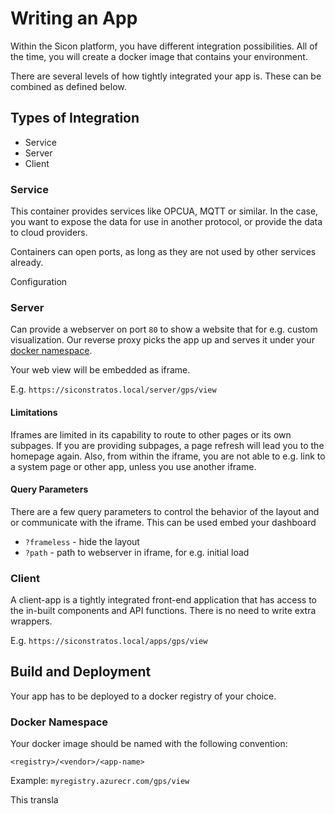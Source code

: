 # Writing an App

Within the Sicon platform, you have different integration possibilities.
All of the time, you will create a docker image that contains your environment.

There are several levels of how tightly integrated your app is. These can be combined as defined below.

## Types of Integration

* Service
* Server
* Client

### Service

This container provides services like OPCUA, MQTT or similar. In the case, you want to expose the data for use in another protocol, or provide the data to cloud providers.

Containers can open ports, as long as they are not used by other services already.

Configuration

### Server

Can provide a webserver on port `80` to show a website that for e.g. custom visualization.
Our reverse proxy picks the app up and serves it under your [docker namespace](#docker-namespace).

Your web view will be embedded as iframe.

E.g. `https://siconstratos.local/server/gps/view`

#### Limitations

Iframes are limited in its capability to route to other pages or its own subpages. If you are providing subpages, a page refresh will lead you to the homepage again.
Also, from within the iframe, you are not able to e.g. link to a system page or other app, unless you use another iframe.

#### Query Parameters

There are a few query parameters to control the behavior of the layout and or communicate with the iframe.
This can be used embed your dashboard

* `?frameless` - hide the layout
* `?path` - path to webserver in iframe, for e.g. initial load

### Client

A client-app is a tightly integrated front-end application that has access to the in-built components and API functions. There is no need to write extra wrappers.

E.g. `https://siconstratos.local/apps/gps/view`

## Build and Deployment

Your app has to be deployed to a docker registry of your choice.

### Docker Namespace

Your docker image should be named with the following convention:

    <registry>/<vendor>/<app-name>

Example: `myregistry.azurecr.com/gps/view`

This transla
